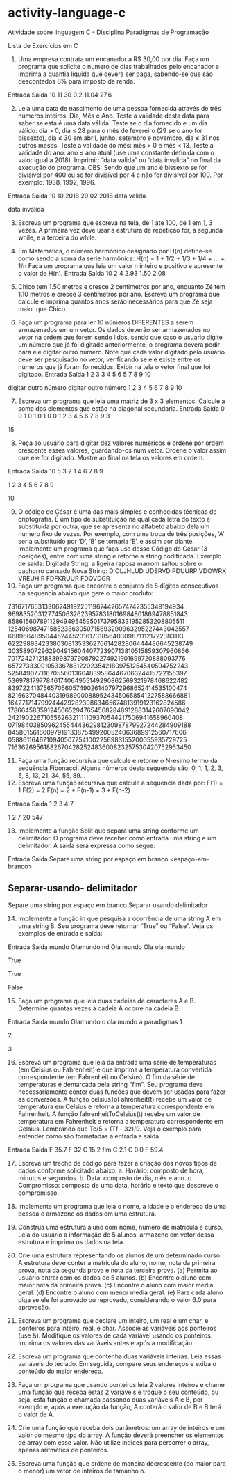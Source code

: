 # activity-language-c
Atividade sobre linguagem C - Disciplina Paradigmas de Programação


Lista de Exercícios em C

1. Uma empresa contrata um encanador a R$ 30,00 por dia. Faça um programa que solicite o
numero de dias trabalhados pelo encanador e imprima a quantia líquida que devera ser
paga, sabendo-se que são descontados 8% para imposto de renda.

Entrada Saída
10
11
30
9.2
11.04
27.6

2. Leia uma data de nascimento de uma pessoa fornecida através de três números inteiros:
Dia, Mês e Ano. Teste a validade desta data para saber se esta é uma data válida. Teste se o
dia fornecido e um dia válido: dia &gt; 0, dia ≤ 28 para o mês de fevereiro (29 se o ano for
bissexto), dia ≤ 30 em abril, junho, setembro e novembro, dia ≤ 31 nos outros meses. Teste
a validade do mês: mês &gt; 0 e mês &lt; 13. Teste a validade do ano: ano ≤ ano atual (use uma
constante definida com o valor igual a 2018). Imprimir: “data valida” ou “data invalida” no
final da execução do programa. OBS: Sendo que um ano é bissexto se for divisível por 400
ou se for divisível por 4 e não for divisível por 100. Por exemplo: 1988, 1992, 1996.

Entrada Saída
10
10
2018
29
02
2018
data valida

data invalida

3. Escreva um programa que escreva na tela, de 1 ate 100, de 1 em 1, 3 vezes. A primeira vez
deve usar a estrutura de repetição for, a segunda while, e a terceira do while.
4. Em Matemática, o número harmônico designado por H(n) define-se como sendo a soma da
serie harmônica: H(n) = 1 + 1/2 + 1/3 + 1/4 + ... + 1/n Faça um programa que leia um valor n
inteiro e positivo e apresente o valor de H(n).
Entrada Saída
10
2
4
2.93
1.50
2.08

5. Chico tem 1.50 metros e cresce 2 centímetros por ano, enquanto Zé tem 1.10 metros e
cresce 3 centímetros por ano. Escreva um programa que calcule e imprima quantos anos
serão necessários para que Zé seja maior que Chico.

6. Faça um programa para ler 10 números DIFERENTES a serem armazenados em um vetor.
Os dados deverão ser armazenados no vetor na ordem que forem sendo lidos, sendo que
caso o usuário digite um número que já foi digitado anteriormente, o programa devera
pedir para ele digitar outro número. Note que cada valor digitado pelo usuário deve ser
pesquisado no vetor, verificando se ele existe entre os números que já foram fornecidos.
Exibir na tela o vetor final que foi digitado.
Entrada Saída
1
2
3
3
4
5
6
5
7
8
9
10

digitar outro número
digitar outro número
1
2
3
4
5
6
7
8
9
10

7. Escreva um programa que leia uma matriz de 3 x 3 elementos. Calcule a soma dos
elementos que estão na diagonal secundaria.
Entrada Saída
0 0 1
0 1 0
1 0 0
1 2 3
4 5 6
7 8 9
3

15

8. Peça ao usuário para digitar dez valores numéricos e ordene por ordem crescente esses
valores, guardando-os num vetor. Ordene o valor assim que ele for digitado. Mostre ao
final na tela os valores em ordem.

Entrada Saída
10
5
3
2
1
4
6
7
8
9

1
2
3
4
5
6
7
8
9

10

9. O código de César é uma das mais simples e conhecidas técnicas de criptografia. É um tipo
de substituição na qual cada letra do texto é substituída por outra, que se apresenta no
alfabeto abaixo dela um numero fixo de vezes. Por exemplo, com uma troca de três
posições, ‘A’ seria substituído por ‘D’, ‘B’ se tornaria ‘E’, e assim por diante. Implemente um
programa que faça uso desse Código de César (3 posições), entre com uma string e retorne
a string codificada.
Exemplo de saída:
Digitada String: a ligeira raposa marrom saltou sobre o cachorro cansado
Nova String: D OLJHLUD UDSRVD PDUURP VDOWRX VREUH R FDFKRUUR FDQVDGR
10. Faça um programa que encontre o conjunto de 5 dígitos consecutivos na sequencia abaixo
que gere o maior produto:

73167176531330624919225119674426574742355349194934
96983520312774506326239578318016984801869478851843
85861560789112949495459501737958331952853208805511
12540698747158523863050715693290963295227443043557
66896648950445244523161731856403098711121722383113
62229893423380308135336276614282806444486645238749
30358907296290491560440772390713810515859307960866
70172427121883998797908792274921901699720888093776
65727333001053367881220235421809751254540594752243
52584907711670556013604839586446706324415722155397
53697817977846174064955149290862569321978468622482
83972241375657056057490261407972968652414535100474
82166370484403199890008895243450658541227588666881
16427171479924442928230863465674813919123162824586
17866458359124566529476545682848912883142607690042
24219022671055626321111109370544217506941658960408
07198403850962455444362981230987879927244284909188
84580156166097919133875499200524063689912560717606
05886116467109405077541002256983155200055935729725
71636269561882670428252483600823257530420752963450

11. Faça uma função recursiva que calcule e retorne o N-esimo termo da sequência Fibonacci.
Alguns números desta sequencia são: 0, 1, 1, 2, 3, 5, 8, 13, 21, 34, 55, 89...
12. Escreva uma função recursiva que calcule a sequencia dada por:
F(1) = 1
F(2) = 2
F(n) = 2 * F(n-1) + 3 * F(n-2)

Entrada Saída
1
2
3
4
7

1
2
7
20
547

13. Implemente a função Split que separa uma string conforme um delimitador. O programa
deve receber como entrada uma string e um delimitador. A saída será expressa como
segue:

Entrada Saída
Separe uma string por espaço em branco
&lt;espaço-em- branco&gt;

Separar-usando- delimitador
-

Separe
uma
string
por
espaço
em
branco
Separar
usando
delimitador

14. Implemente a função in que pesquisa a ocorrência de uma string A em uma string B. Seu
programa deve retornar “True” ou “False”. Veja os exemplos de entrada e saída:

Entrada Saída
mundo
Olamundo
nd
Ola mundo
Ola
ola mundo

True

True

False

15. Faça um programa que leia duas cadeias de caracteres A e B. Determine quantas vezes à
cadeia A ocorre na cadeia B.

Entrada Saída
mundo
Olamundo
o
ola mundo
a
paradigmas
1

2

3

16. Escreva um programa que leia da entrada uma série de temperaturas (em Celsius ou
Fahrenheit) e que imprima a temperatura convertida correspondente (em Fahrenheit ou
Celsius). O fim da série de temperaturas é demarcada pela string &quot;fim&quot;. Seu programa deve
necessariamente conter duas funções que devem ser usadas para fazer as conversões. A
função celsiusToFahrenheit(t) recebe um valor de temperatura em Celsius e retorna a
temperatura correspondente em Fahrenheit. A função fahrenheitToCelsius(t) recebe um
valor de temperatura em Fahrenheit e retorna a temperatura correspondente em Celsius.
Lembrando que Tc/5 = (Tf - 32)/9. Veja o exemplo para entender como são formatadas a
entrada e saída.

Entrada Saída
F 35.7
F 32
C 15.2
fim
C 2.1
C 0.0
F 59.4

17. Escreva um trecho de código para fazer a criação dos novos tipos de dados conforme
solicitado abaixo:
a. Horário: composto de hora, minutos e segundos.
b. Data: composto de dia, mês e ano.
c. Compromisso: composto de uma data, horário e texto que descreve o
compromisso.

18. Implemente um programa que leia o nome, a idade e o endereço de uma pessoa e
armazene os dados em uma estrutura.
19. Construa uma estrutura aluno com nome, numero de matrícula e curso. Leia do usuário a
informação de 5 alunos, armazene em vetor dessa estrutura e imprima os dados na tela.

20. Crie uma estrutura representando os alunos de um determinado curso. A estrutura deve
conter a matrícula do aluno, nome, nota da primeira prova, nota da segunda prova e nota
da terceira prova.
(a) Permita ao usuário entrar com os dados de 5 alunos.
(b) Encontre o aluno com maior nota da primeira prova.
(c) Encontre o aluno com maior media geral.
(d) Encontre o aluno com menor media geral.
(e) Para cada aluno diga se ele foi aprovado ou reprovado, considerando o valor 6.0
para aprovação.
21. Escreva um programa que declare um inteiro, um real e um char, e ponteiros para inteiro,
real, e char. Associe as variáveis aos ponteiros (use &amp;). Modifique os valores de cada
variável usando os ponteiros. Imprima os valores das variáveis antes e após a modificação.
22. Escreva um programa que contenha duas variáveis inteiras. Leia essas variáveis do teclado.
Em seguida, compare seus endereços e exiba o conteúdo do maior endereço.
23. Faça um programa que usando ponteiros leia 2 valores inteiros e chame uma função que
receba estas 2 variáveis e troque o seu conteúdo, ou seja, esta função e chamada passando
duas variáveis A e B, por exemplo e, após a execução da função, A conterá o valor de B e B
terá o valor de A.
24. Crie uma função que receba dois parâmetros: um array de inteiros e um valor do mesmo
tipo do array. A função deverá preencher os elementos de array com esse valor. Não utilize
índices para percorrer o array, apenas aritmética de ponteiros.
25. Escreva uma função que ordene de maneira decrescente (do maior para o menor) um vetor
de inteiros de tamanho n.
